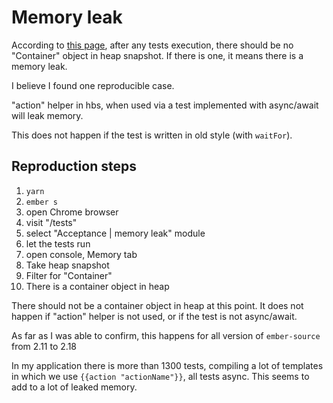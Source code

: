 # Memory leak

According to [this page](https://github.com/ember-best-practices/memory-leak-examples), after any tests execution, there should be no "Container" object in heap snapshot. If there is one, it means there is a memory leak.

I believe I found one reproducible case.

"action" helper in hbs, when used via a test implemented with async/await will leak memory.

This does not happen if the test is written in old style (with `waitFor`).

## Reproduction steps

1. `yarn`
2. `ember s`
3. open Chrome browser
4. visit "/tests"
5. select "Acceptance | memory leak" module
6. let the tests run
7. open console, Memory tab
8. Take heap snapshot
9. Filter for "Container"
10. There is a container object in heap

There should not be a container object in heap at this point. It does not happen if "action" helper is not used, or if the test is not async/await.

As far as I was able to confirm, this happens for all version of `ember-source` from 2.11 to 2.18

In my application there is more than 1300 tests, compiling a lot of templates in which we use `{{action "actionName"}}`, all tests async. This seems to add to a lot of leaked memory.
